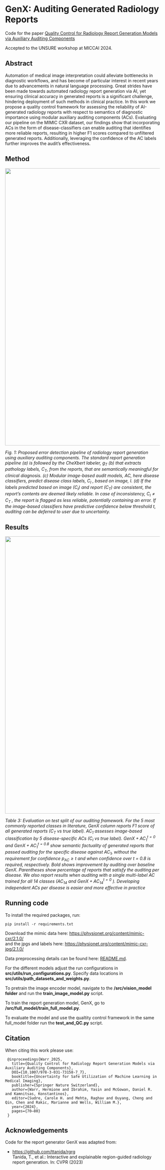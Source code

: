 # GenX: Auditing Generated Radiology Reports 

Code for the paper [Quality Control for Radiology Report Generation
Models via Auxiliary Auditing Components](https://arxiv.org/pdf/2407.21638)

Accepted to the UNSURE workshop at MICCAI 2024.

## Abstract

Automation of medical image interpretation could alleviate bottlenecks in diagnostic workflows, and has become of particular interest in recent years due to advancements in natural language processing. Great strides have been made towards automated radiology report generation via AI, yet ensuring clinical accuracy in generated reports is a significant challenge, hindering deployment of such methods in clinical practice. In this work we propose a quality control framework for assessing the reliability of AI-generated radiology reports with respect to semantics of diagnostic importance using modular auxiliary auditing components (ACs). Evaluating our pipeline on the MIMIC CXR dataset, our findings show that incorporating ACs in the form of disease-classifiers can enable auditing that identifies more reliable reports, resulting in higher F1 scores compared to unfiltered generated reports. Additionally, leveraging the confidence of the AC labels further improves the audit’s effectiveness.

## Method

<img src="https://github.com/user-attachments/assets/55414d45-723c-40dc-9ea8-b741a86ad7a8" width="900">

*Fig. 1: Proposed error detection pipeline of radiology report generation using auxiliary auditing components. The standard report generation pipeline (a) is followed by the CheXbert labeler, $g_T$ (b) that extracts pathology labels, $C_T$, from the reports, that are semantically meaningful for clinical diagnosis. (c) Modular image-based audit models, AC, here disease classifiers, predict disease class labels, $C_I$ , based on image, $I$. (d) If the labels predicted based on image ($C_I$) and report ($C_T$) are consistent, the report’s contents are deemed likely reliable. In case of inconsistency, $C_I \neq C_T$ , the report is flagged as less reliable, potentially containing an error. If the image-based classifiers have predictive confidence below threshold $t$, auditing can be deferred to user due to uncertainty.*

## Results

<img src="https://github.com/user-attachments/assets/283db9f8-b895-48ff-9bef-66b74fa3c705" width="900">

*Table 3: Evaluation on test split of our auditing framework. For the 5 most commonly reported classes in literature, GenX column reports F1 score of all generated reports ($C_T$ vs true label). $AC_1$ assesses image-based classification by 5 disease-specific ACs ($C_I$ vs true label). $GenX +AC^{t=0}_{1}$ and $GenX +AC^{t=0.8}_{1}$ show semantic factuality of generated reports that passed auditing for the specific disease against $AC_1$, without the requirement for confidence $p_{AC} ≥ t$ and when confidence over t = 0.8 is required, respectively. Bold shows improvement by auditing over baseline GenX. Parentheses show percentage of reports that satisfy the auditing per disease. We also report results when auditing with a single multi-label AC trained for all 14 classes ($AC_{14}$ and $GenX+AC^{t=0}_{14}$ ). Developing independent ACs per disease is easier and more effective in practice*

## Running code

To install the required packages, run:

```
pip install -r requirements.txt
```

Download the mimic data here: https://physionet.org/content/mimic-cxr/2.1.0/  
and the jpgs and labels here: https://physionet.org/content/mimic-cxr-jpg/2.1.0/

Data preprocessing details can be found here: [README.md](https://github.com/hermionewarr/GenX_Report_Audit/blob/main/src/dataset/README.md).

For the different models adjust the run configurations in **src/utils/run_configurations.py**. Specify data locations in **src/utils/path_datasets_and_weights.py**.

To pretrain the image encoder model, navigate to the **/src/vision_model folder** and run the **train_image_model.py** script.

To train the report generation model, GenX, go to **/src/full_model/train_full_model.py**. 

To evaluate the model and use the qualtity control framework in the same full_model folder run the **test_and_QC.py** script.

## Citation

When citing this work please use:

```
 @inproceedings{Warr_2025, 
   title={Quality Control for Radiology Report Generation Models via Auxiliary Auditing Components}, 
   DOI={10.1007/978-3-031-73158-7_7}, 
   booktitle={Uncertainty for Safe Utilization of Machine Learning in Medical Imaging}, 
   publisher={Springer Nature Switzerland}, 
   author={Warr, Hermione and Ibrahim, Yasin and McGowan, Daniel R. and Kamnitsas, Konstantinos}, 
   editor={Sudre, Carole H. and Mehta, Raghav and Ouyang, Cheng and Qin, Chen and Rakic, Marianne and Wells, William M.}, 
   year={2024}, 
   pages={70–80}
 }
```

## Acknowledgements

Code for the report generator GenX was adapted from:

- https://github.com/ttanida/rgrg  
  Tanida, T., et al.: Interactive and explainable region-guided radiology report generation. In: CVPR (2023) 

